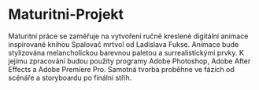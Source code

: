 # Maturitni-Projekt
Maturitní práce se zaměřuje na vytvoření ručně kreslené digitální animace inspirované knihou Spalovač mrtvol od Ladislava Fukse. Animace bude stylizována melancholickou barevnou paletou a surrealistickými prvky. K jejímu zpracování budou použity programy Adobe Photoshop, Adobe After Effects a Adobe Premiere Pro. Samotná tvorba proběhne ve fázích od scénáře a storyboardu po finální střih.
